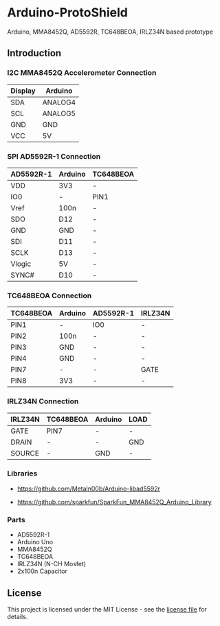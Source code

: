 # Arduino-ProtoShield
Arduino, MMA8452Q, AD5592R, TC648BEOA, IRLZ34N based prototype

## Introduction

### I2C MMA8452Q Accelerometer Connection

| Display | Arduino |
| ------- | ------- |
| SDA     | ANALOG4 |
| SCL     | ANALOG5 |
| GND     | GND     |
| VCC     | 5V      |

### SPI AD5592R-1 Connection

| AD5592R-1 | Arduino | TC648BEOA |
| --------- | ------- | --------- |
| VDD       | 3V3     | -         |
| IO0       | -       | PIN1      |
| Vref      | 100n    | -         |
| SDO       | D12     | -         |
| GND       | GND     | -         |
| SDI       | D11     | -         |
| SCLK      | D13     | -         |
| Vlogic    | 5V      | -         |
| SYNC#     | D10     | -         |

### TC648BEOA Connection

| TC648BEOA | Arduino | AD5592R-1 | IRLZ34N |
| --------- | ------- | --------- | ------- |
| PIN1      | -       | IO0       | -       |
| PIN2      | 100n    | -         | -       |
| PIN3      | GND     | -         | -       |
| PIN4      | GND     | -         | -       |
| PIN7      | -       | -         | GATE    |
| PIN8      | 3V3     | -         | -       |

### IRLZ34N Connection

| IRLZ34N | TC648BEOA | Arduino | LOAD  |
| ------- | --------- | ------- | ----  |
| GATE    | PIN7      | -       | -     |
| DRAIN   | -         | -       | GND   |
| SOURCE  | -         | GND     | -     |

### Libraries

* https://github.com/Metaln00b/Arduino-libad5592r

* https://github.com/sparkfun/SparkFun_MMA8452Q_Arduino_Library

### Parts

* AD5592R-1
* Arduino Uno
* MMA8452Q
* TC648BEOA
* IRLZ34N (N-CH Mosfet)
* 2x100n Capacitor

## License

This project is licensed under the MIT License - see the [license file](LICENSE) for details.
